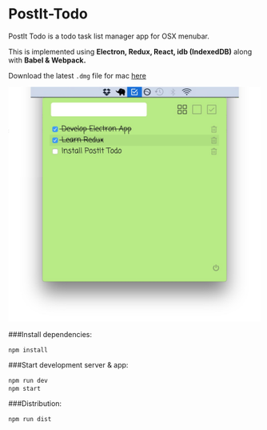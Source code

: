 # PostIt-Todo

PostIt Todo is a todo task list manager app for OSX menubar.

This is implemented using **Electron, Redux, React, idb (IndexedDB)** along with **Babel & Webpack.**

Download the latest `.dmg` file for mac [here](https://github.com/Praseetha-KR/postit-todo/tree/master/dist/mac)


![screenshot](screenshot/screenshot__postit_todo.jpg)


###Install dependencies:

```
npm install
```

###Start development server & app:

```
npm run dev
npm start
```

###Distribution:

```
npm run dist
```
